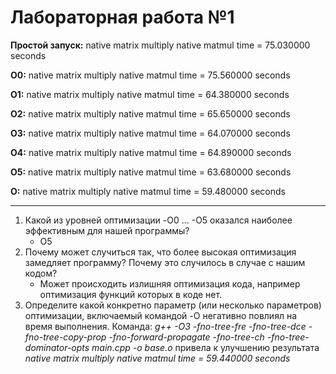 # Лабораторная работа  №1

**Простой запуск:** native  matrix multiply native matmul  time = 75.030000 seconds

**O0:** native  matrix multiply native matmul  time = 75.560000 seconds

**O1:** native  matrix multiply native matmul  time = 64.380000 seconds

**O2:** native  matrix multiply native matmul  time = 65.650000 seconds

**O3:** native  matrix multiply native matmul  time = 64.070000 seconds

**O4:** native  matrix multiply native matmul  time = 64.890000 seconds

**O5:** native  matrix multiply native matmul  time = 63.680000 seconds

**O:** native  matrix multiply native matmul  time = 59.480000 seconds

---

1. Какой из уровней оптимизации -O0 ... -O5 оказался наиболее эффективным для нашей программы?
    - O5
2. Почему может случиться так, что более высокая оптимизация замедляет программу? Почему это случилось в случае с нашим кодом?
    - Может происходить излишняя оптимизация кода, например оптимизация функций которых в коде нет.
3. Определите какой конкретно параметр (или несколько параметров) оптимизации, включаемый командой -O негативно повлиял на время выполнения.
    Команда: *g++ -O3 -fno-tree-fre  -fno-tree-dce  -fno-tree-copy-prop -fno-forward-propagate -fno-tree-ch -fno-tree-dominator-opts  main.cpp -o base.o* привела к улучшению результата *native  matrix multiply native matmul  time = 59.440000 seconds*
